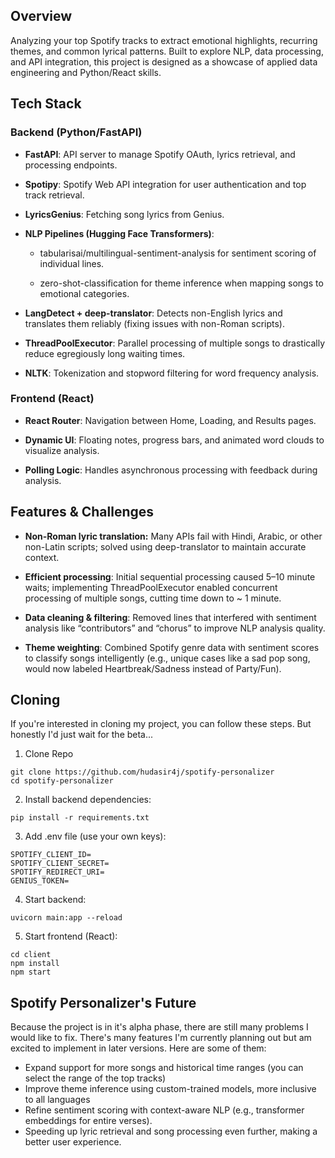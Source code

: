## Overview
Analyzing your top Spotify tracks to extract emotional highlights, recurring themes, and common lyrical patterns. Built to explore NLP, data processing, and API integration, this project is designed as a showcase of applied data engineering and Python/React skills.

## Tech Stack

### Backend (Python/FastAPI)

* **FastAPI**: API server to manage Spotify OAuth, lyrics retrieval, and processing endpoints.

* **Spotipy**: Spotify Web API integration for user authentication and top track retrieval.

* **LyricsGenius**: Fetching song lyrics from Genius.

* **NLP Pipelines (Hugging Face Transformers)**:

  * tabularisai/multilingual-sentiment-analysis for sentiment scoring of individual lines.

  * zero-shot-classification for theme inference when mapping songs to emotional categories.

* **LangDetect + deep-translator**: Detects non-English lyrics and translates them reliably (fixing issues with non-Roman scripts).

* **ThreadPoolExecutor**: Parallel processing of multiple songs to drastically reduce egregiously long waiting times.

* **NLTK**: Tokenization and stopword filtering for word frequency analysis.

### Frontend (React)

* **React Router**: Navigation between Home, Loading, and Results pages.

* **Dynamic UI**: Floating notes, progress bars, and animated word clouds to visualize analysis.

* **Polling Logic**: Handles asynchronous processing with feedback during analysis.

## Features & Challenges

* **Non-Roman lyric translation:** Many APIs fail with Hindi, Arabic, or other non-Latin scripts; solved using deep-translator to maintain accurate context.

* **Efficient processing**: Initial sequential processing caused 5–10 minute waits; implementing ThreadPoolExecutor enabled concurrent processing of multiple songs, cutting time down to ~ 1 minute.

* **Data cleaning & filtering**: Removed lines that interfered with sentiment analysis like “contributors” and “chorus” to improve NLP analysis quality.

* **Theme weighting**: Combined Spotify genre data with sentiment scores to classify songs intelligently (e.g., unique cases like a sad pop song, would now labeled Heartbreak/Sadness instead of Party/Fun).

## Cloning
If you're interested in cloning my project, you can follow these steps. But honestly I'd just wait for the beta...

1. Clone Repo
```
git clone https://github.com/hudasir4j/spotify-personalizer
cd spotify-personalizer
```
2. Install backend dependencies:
```
pip install -r requirements.txt
```
3. Add .env file (use your own keys):
```
SPOTIFY_CLIENT_ID=
SPOTIFY_CLIENT_SECRET=
SPOTIFY_REDIRECT_URI=
GENIUS_TOKEN=
```
4. Start backend:
```
uvicorn main:app --reload
```
5. Start frontend (React):
```
cd client
npm install
npm start
```

## Spotify Personalizer's Future
Because the project is in it's alpha phase, there are still many problems I would like to fix. There's many features I'm currently planning out but am excited to implement in later versions. Here are some of them:
* Expand support for more songs and historical time ranges (you can select the range of the top tracks)
* Improve theme inference using custom-trained models, more inclusive to all languages
* Refine sentiment scoring with context-aware NLP (e.g., transformer embeddings for entire verses).
* Speeding up lyric retrieval and song processing even further, making a better user experience.
